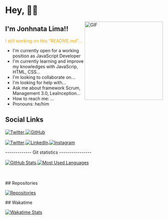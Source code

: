 # Hey, 👋🏼
<img width="250" alt="GIF" align="right" src="https://media0.giphy.com/media/TFUd6cS3rc4qcaS5T8/giphy.gif"/>

## I'm Jonhnata Lima!!

<p style="color:orange;">I still working on this &ldquo;README.md&rdquo;...</p>

<ul>
  <li>I'm currently open for a working position as JavaScript Developer</li>
  <li> I'm currently learning and improve my knowledges with JavaScrip, HTML, CSS...</li>
  <li>I'm looking to collaborate on...</li>
  <li>I'm looking for help with...</li>
  <li>Ask me about framework Scrum, Management 3.0, LeaInception...</li>
  <li>How to reach me: ...</li>
  <li>Pronouns: he/him</li>
</ul>

## Social Links

<p align="left">
  <a href="https://twitter.com/intent/follow?screen_name=JonhnataLima" target="_blank">
    <img align="center" src="https://img.shields.io/twitter/follow/JonhnataLima?label=Follow" alt="Twitter"/>
  </a>
  <a href="https://github.com/jonhnatalima" target="_blank">
    <img align="center" src="https://img.shields.io/github/followers/jonhnatalima?style=social" alt="GitHub"/>
  </a>
</p>
    <p align="left">
      <a href="https://twitter.com/JonhnataLima" target="_blank">
        <img
          align="center"
          src="https://img.shields.io/badge/JonhnataLima?style=flat&logo=twitter"
          alt="Twitter"
        />
      </a>
      <a href="https://linkedin.com/in/jonhnatalima" target="_blank">
        <img
          align="center"
          src="https://img.shields.io/badge/jonhnatalima?style=flat&logo=linkedin"
          alt="LinkedIn"
        />
      </a>
      <a href="https://instagram.com/jonhnatalima" target="_blank">
        <img
          align="center"
          src="https://img.shields.io/badge/jonhnatalima?style=flat&logo=instagram"
          alt="Instagram"
        />
      </a>
    </p>
    <p>------------- Git statistics ----------------</p>
    <p>
      <a href="https://github.com/jonhnatalima" target="_blank">
        <img align="center"
          src="https://github-readme-stats.vercel.app/api?username=jonhnatalima&theme=chartreuse-dark&show_icons=true&count_private=true"
        alt="GitHub Stats"/>
      </a>
      <a href="https://github.com/jonhnatalima" target="_blank"
        ><img align="center"
          src="https://github-readme-stats.vercel.app/api/top-langs/?username=jonhnatalima&theme=chartreuse-dark&layout=compact"
        alt="Most Used Languages"/>
      </a>
    </p>
    <br />
    <br />
## Repositories
    <p>
      <a href="https://github.com/jonhnatalima" target="_blank"
        ><img
          src="https://github-readme-stats.vercel.app/api/pin/?username=jonhnatalima&repo=countdown-timer&show_owner=true&theme=chartreuse-dark"
        alt="Repositories"/>
      </a>
    </p>
## Wakatime
    <p>
      <a href="https://github.com/jonhnatalima" target="_blank"
        ><img
          src="https://github-readme-stats.vercel.app/api/wakatime?username=jonhnatalima&theme=chartreuse-dark"
        alt="Wakatime Stats"/>
      </a>
    </p>

